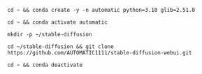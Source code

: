 ```
cd ~ && conda create -y -n automatic python=3.10 glib=2.51.0
```

```
cd ~ && conda activate automatic
```

```
mkdir -p ~/stable-diffusion
```

```
cd ~/stable-diffusion && git clone https://github.com/AUTOMATIC1111/stable-diffusion-webui.git
```

```
cd ~ && conda deactivate
```

